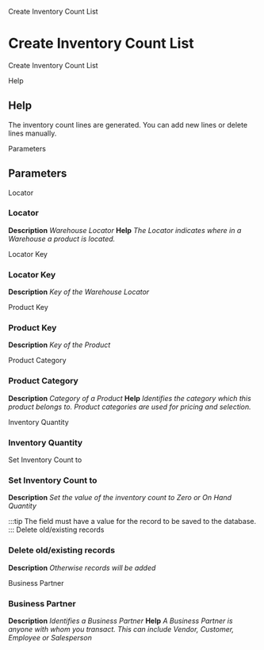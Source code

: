
Create Inventory Count List
# Create Inventory Count List


Create Inventory Count List

Help
## Help

The inventory count lines are generated.  You can add new lines or delete lines manually.

Parameters
## Parameters


Locator
### Locator

**Description**
 *Warehouse Locator*
**Help**
 *The Locator indicates where in a Warehouse a product is located.*

Locator Key
### Locator Key

**Description**
 *Key of the Warehouse Locator*

Product Key
### Product Key

**Description**
 *Key of the Product*

Product Category
### Product Category

**Description**
 *Category of a Product*
**Help**
 *Identifies the category which this product belongs to.  Product categories are used for pricing and selection.*

Inventory Quantity
### Inventory Quantity


Set Inventory Count to
### Set Inventory Count to

**Description**
 *Set the value of the inventory count to Zero or On Hand Quantity*

:::tip
The field must have a value for the record to be saved to the database.
:::
Delete old/existing records
### Delete old/existing records

**Description**
 *Otherwise records will be added*

Business Partner
### Business Partner

**Description**
 *Identifies a Business Partner*
**Help**
 *A Business Partner is anyone with whom you transact.  This can include Vendor, Customer, Employee or Salesperson*
